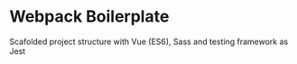 # Webpack Boilerplate

Scafolded project structure with Vue (ES6), Sass and testing framework as Jest
